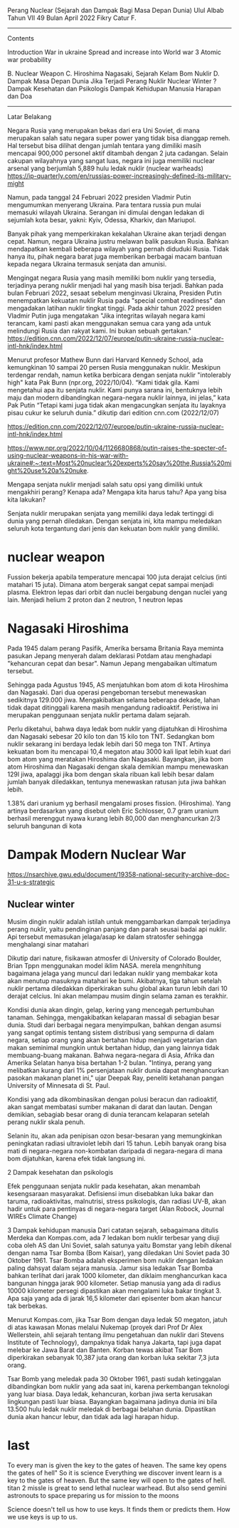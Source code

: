 Perang Nuclear (Sejarah dan Dampak Bagi Masa Depan Dunia)
Ulul Albab Tahun VII 49 Bulan April 2022
Fikry Catur F.

---
Contents

Introduction
War in ukraine
Spread and increase into World war 3 
Atomic war probability

B. Nuclear Weapon
C. Hiroshima Nagasaki, Sejarah Kelam Bom Nuklir
D. Dampak Masa Depan Dunia Jika Terjadi Perang Nuklir
	Nuclear Winter ?
	Dampak Kesehatan dan Psikologis
	Dampak Kehidupan Manusia
Harapan dan Doa




---
Latar Belakang

Negara Rusia yang merupakan bekas dari era Uni Soviet, di mana merupakan salah satu negara super power yang tidak bisa dianggap remeh. Hal tersebut bisa dilihat dengan jumlah tentara yang dimiliki masih mencapai 900,000 personel aktif ditambah dengan 2 juta cadangan. Selain cakupan wilayahnya yang sangat luas, negara ini juga memiliki nuclear arsenal yang berjumlah 5,889 hulu ledak nuklir (nuclear warheads)
https://ip-quarterly.com/en/russias-power-increasingly-defined-its-military-might

Namun, pada tanggal 24 Februari 2022 presiden Vladmir Putin mengumumkan menyerang Ukraina. Para tentara russia pun mulai memasuki wilayah Ukraina. Serangan ini dimulai dengan ledakan di sejumlah kota besar, yakni: Kyiv, Odessa, Kharkiv, dan Mariupol. 

Banyak pihak yang memperkirakan kekalahan Ukraine akan terjadi dengan cepat. Namun, negara Ukraina justru melawan balik pasukan Rusia. Bahkan mendapatkan kembali beberapa wilayah yang pernah diduduki Rusia. Tidak hanya itu, pihak negara barat juga memberikan berbagai macam bantuan kepada negara Ukraina termasuk senjata dan amunisi. 

Mengingat negara Rusia yang masih memiliki bom nuklir yang tersedia, terjadinya perang nuklir menjadi hal yang masih bisa terjadi. Bahkan pada bulan Februari 2022, sesaat sebelum menginvasi Ukraina, Presiden Putin menempatkan kekuatan nuklir Rusia pada "special combat readiness" dan mengadakan latihan nuklir tingkat tinggi. Pada akhir tahun 2022 presiden Vladmir Putin juga mengatakan "Jika integritas wilayah negara kami terancam, kami pasti akan menggunakan semua cara yang ada untuk melindungi Rusia dan rakyat kami. Ini bukan sebuah gertakan."
https://edition.cnn.com/2022/12/07/europe/putin-ukraine-russia-nuclear-intl-hnk/index.html

Menurut profesor Mathew Bunn dari Harvard Kennedy School, ada kemungkinan 10 sampai 20 persen Rusia menggunakan nuklir. Meskipun terdengar rendah, namun ketika berbicara dengan senjata nuklir "intolerably high" kata Pak Bunn (npr.org, 2022/10/04). “Kami tidak gila. Kami mengetahui apa itu senjata nuklir. Kami punya sarana ini, bentuknya lebih maju dan modern dibandingkan negara-negara nuklir lainnya, ini jelas,” kata Pak Putin “Tetapi kami juga tidak akan mengacungkan senjata itu layaknya pisau cukur ke seluruh dunia.” dikutip dari edition cnn.com (2022/12/07)

https://edition.cnn.com/2022/12/07/europe/putin-ukraine-russia-nuclear-intl-hnk/index.html

https://www.npr.org/2022/10/04/1126680868/putin-raises-the-specter-of-using-nuclear-weapons-in-his-war-with-ukraine#:~:text=Most%20nuclear%20experts%20say%20the,Russia%20might%20use%20a%20nuke.



Mengapa senjata nuklir menjadi salah satu opsi yang dimiliki untuk mengakhiri perang?
Kenapa ada?
Mengapa kita harus tahu?
Apa yang bisa kita lakukan?



Senjata nuklir merupakan senjata yang memiliki daya ledak tertinggi di dunia yang pernah diledakan. Dengan senjata ini, kita mampu meledakan seluruh kota tergantung dari jenis dan kekuatan bom nuklir yang dimiliki.  

# nuclear weapon

Fussion bekerja apabila temperature mencapai 100 juta derajat celcius (inti matahari 15 juta). Dimana atom bergerak sangat cepat sampai menjadi plasma. Elektron lepas dari orbit dan nuclei bergabung dengan nuclei yang lain. Menjadi helium 2 proton dan 2 neutron, 1 neutron lepas 






# Nagasaki Hiroshima
Pada 1945 dalam perang Pasifik, Amerika bersama Britania Raya meminta pasukan Jepang menyerah dalam deklarasi Potdam atau menghadapi "kehancuran cepat dan besar". Namun Jepang mengabaikan ultimatum tersebut.

Sehingga pada Agustus 1945, AS menjatuhkan bom atom di kota Hiroshima dan Nagasaki. Dari dua operasi pengeboman tersebut menewaskan sedikitnya 129.000 jiwa. Mengakibatkan selama beberapa dekade, lahan tidak dapat ditinggali karena masih mengandung radioaktif. Peristiwa ini merupakan penggunaan senjata nuklir pertama dalam sejarah.

Perlu diketahui, bahwa daya ledak bom nuklir yang dijatuhkan di Hiroshima dan Nagasaki sebesar 20 kilo ton dan 15 kilo ton TNT. Sedangkan bom nuklir sekarang ini berdaya ledak lebih dari 50 mega ton TNT. Artinya kekuatan bom itu mencapai 10,4 megaton atau 3000 kali lipat lebih kuat dari bom atom yang meratakan Hiroshima dan Nagasaki. Bayangkan, jika bom atom Hiroshima dan Nagasaki dengan skala demikian mampu menewaskan 129l jiwa, apalaggi jika bom dengan skala ribuan kali lebih besar dalam jumlah banyak diledakkan, tentunya menewaskan ratusan juta jiwa bahkan lebih.


1.38% dari uranium yg berhasil mengalami proses fission. (Hiroshima). Yang artinya berdasarkan yang disebut oleh Eric Schlosser, 0.7 gram uranium berhasil merenggut nyawa kurang lebih 80,000 dan menghancurkan 2/3 seluruh bangunan di kota


# Dampak Modern Nuclear War




https://nsarchive.gwu.edu/document/19358-national-security-archive-doc-31-u-s-strategic


## Nuclear winter
Musim dingin nuklir adalah istilah untuk menggambarkan dampak terjadinya perang nuklir, yaitu pendinginan panjang dan parah seusai badai api nuklir. Api tersebut memasukan jelaga/asap ke dalam stratosfer sehingga menghalangi sinar matahari

Dikutip dari nature, fisikawan atmosfer di University of Colorado Boulder, Brian Tppn menggunakan model iklim NASA. merela mengnhitung bagaimana jelaga yang muncul dari ledakan nuklir yang membakar kota akan menutup masuknya matahari ke bumi. Akibatnya, tiga tahun setelah nuklir pertama diledakkan diperkirakan suhu global akan turun lebih dari 10 derajat celcius. Ini akan melampau musim dingin selama zaman es terakhir.

Kondisi dunia akan dingin, gelap, kering yang mencegah pertumbuhan tanaman. Sehingga, mengakibatkan kelaparan massal di sebagian besar dunia. Studi dari berbagai negara menyimpulkan, bahkan dengan asumsi yang sangat optimis tentang sistem distribusi yang sempurna di dalam negara, setiap orang yang akan bertahan hidup menjadi vegetarian dan makan seminimal mungkin untuk bertahan hidup, dan yang lainnya tidak membuang-buang makanan. Bahwa negara-negara di Asia, Afrika dan Amerika Selatan hanya bisa bertahan 1-2 bulan. "Intinya, perang yang melibatkan kurang dari 1% persenjataan nuklir dunia dapat menghancurkan pasokan makanan planet ini," ujar Deepak Ray, peneliti ketahanan pangan University of Minnesata di St. Paul.

Kondisi yang ada dikombinasikan dengan polusi beracun dan radioaktif, akan sangat membatasi sumber makanan di darat dan lautan. Dengan demikian, sebagiab besar orang di dunia terancam kelaparan setelah perang nuklir skala penuh.

Selanin itu, akan ada penipisan ozon besar-besaran yang memungkinkan peningkatan radiasi ultraviolet lebih dari 15 tahun. Lebih banyak orang bisa mati di negara-negara non-kombatan daripada di negara-negara di mana bom dijatuhkan, karena efek tidak langsung ini.

2 Dampak kesehatan dan psikologis

Efek penggunaan senjata nuklir pada kesehatan, akan menambah kesengsaraan masyarakat. Defisiensi imun disebabkan luka bakar dan taruma, radioaktivitas, malnutrisi, stress psikologis, dan radiasi UV-B, akan hadir untuk para pentinyas di negara-negara target (Alan Robock, Journal WIREs Climate Change)

3 Dampak kehidupan manusia
Dari catatan sejarah, sebagaimana ditulis Merdeka dan Kompas.com, ada 7 ledakan bom nuklir terbesar yang diuji coba oleh AS dan Uni Soviet, salah satunya yaitu Bomstar yang lebih dikenal dengan nama Tsar Bomba (Bom Kaisar), yang diledakan Uni Soviet pada 30 Oktober 1961. Tsar Bomba adalah eksperimen bom nuklir dengan ledakan paling dahsyat dalam sejara manusia. Jamur sisa ledakan Tsar Bomba bahkan terlihat dari jarak 1000 kilometer, dan diklaim menghancurkan kaca bangunan hingga jarak 900 kilometer. Setiap manusia yang ada di radius 10000 kilometer persegi dipastikan akan mengalami luka bakar tingkat 3. Apa saja yang ada di jarak 16,5 kilometer dari episenter bom akan hancur tak berbekas.

Menurut Kompas.com, jika Tsar Bom dengan daya ledak 50 megaton, jatuh di atas kawasan Monas melalui Nukemap (proyek dari Prof Dr Alex Wellerstein, ahli sejarah tentang ilmu pengetahuan dan nuklir dari Stevens Institute of Technology), dampaknya tidak hanya Jakarta, tapi juga dapat melebar ke Jawa Barat dan Banten. Korban tewas akibat Tsar Bom diperkirakan sebanyak 10,387 juta orang dan korban luka sekitar 7,3 juta orang.

Tsar Bomb yang meledak pada 30 Oktober 1961, pasti sudah ketinggalan dibandingkan bom nuklir yang ada saat ini, karena perkembangan teknologi yang luar biasa. Daya ledak, kehancuran, korban jiwa serta kerusakan lingkungan pasti luar biasa. Bayangkan bagaimana jadinya dunia ini bila 13.500 hulu ledak nuklir meledak di berbagai belahan dunia. Dipastikan dunia akan hancur lebur, dan tidak ada lagi harapan hidup.






# last
To every man is given the key to the gates of heaven. The same key opens the gates of hell" So it is science
Everything we discover invent learn is a key to the gates of heaven. But the same key will open to the gates of hell. titan 2 missle is great to send lethal nuclear warhead. But also send gemini astronouts to space preparing us for mission to the moons

Science doesn't tell us how to use keys. It finds them or predicts them. How we use keys is up to us.